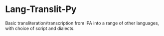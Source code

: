 # Lang-Translit-Py
Basic transliteration/transcription from IPA into a range of other languages, with choice of script and dialects.
